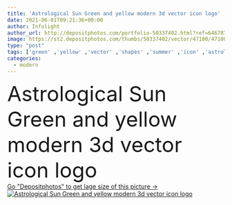 ```yaml
---
title: 'Astrological Sun Green and yellow modern 3d vector icon logo'
date: 2021-06-01T09:21:36+00:00
author: Infolight
author_url: http://depositphotos.com/portfolio-50337402.html?ref=64678756
image: https://st2.depositphotos.com/thumbs/50337402/vector/47100/471006904/api_thumb_450.jpg?forcejpeg=true
type: "post"
tags: ['green' ,'yellow' ,'vector' ,'shapes' ,'summer' ,'icon' ,'astrology' ,'zodiac' ,'horoscope' ,'logo' ,'summertime' ,'eps' ,'premium' ]
categories: 
  - modern
---
```

<div aling="center">
            <font size="60"> Astrological Sun Green and yellow modern 3d vector icon logo</font>   
</div>
<div>
    <a href='https://depositphotos.com/471006904/stock-illustration-astrological-sun-green-yellow-modern.html?ref=64678756' target=_blank > Go "Depositphotos" to get lage size of this picture ->
        <img href='https://depositphotos.com/471006904/stock-illustration-astrological-sun-green-yellow-modern.html?ref=64678756' src='https://st2.depositphotos.com/50337402/47100/v/950/depositphotos_471006904-stock-illustration-astrological-sun-green-yellow-modern.jpg?forcejpeg=true' alt='Astrological Sun Green and yellow modern 3d vector icon logo' >
    </a>
</div>
